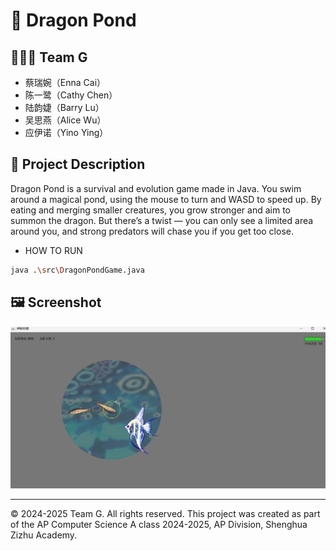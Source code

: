 # 📌 Dragon Pond

## 🧑‍🤝‍🧑 Team G
- 蔡瑞婉（Enna Cai）
- 陈一鹭（Cathy Chen）
- 陆韵婕（Barry Lu）
- 吴思燕（Alice Wu）
- 应伊诺（Yino Ying）

## 📖 Project Description
Dragon Pond is a survival and evolution game made in Java. You swim around a magical pond, using the mouse to turn and WASD to speed up. By eating and merging smaller creatures, you grow stronger and aim to summon the dragon. But there’s a twist — you can only see a limited area around you, and strong predators will chase you if you get too close.

- HOW TO RUN
```bash
java .\src\DragonPondGame.java
```

## 🖼️ Screenshot

![Screenshot](screenshot.png)

---

© 2024-2025 Team G. All rights reserved.
This project was created as part of the AP Computer Science A class 2024-2025, AP Division, Shenghua Zizhu Academy.


